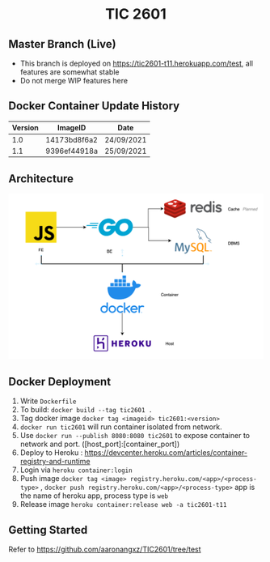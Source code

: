 <h1 align = "center"> TIC 2601 </h1>
<!-- <p align="center">
<img alt="GitHub go.mod Go version (subdirectory of monorepo)" src="https://img.shields.io/github/go-mod/go-version/aaronangxz/TIC2601?filename=GoServer%2Fgo.mod&style=plastic">
<img alt="npm" src="https://img.shields.io/npm/v/npm">
<img alt="GitHub repo size" src="https://img.shields.io/github/repo-size/aaronangxz/TIC2601">
<br>
<img alt="GitHub commit activity" src="https://img.shields.io/github/commit-activity/m/aaronangxz/TIC2601">
<img alt="GitHub last commit" src="https://img.shields.io/github/last-commit/aaronangxz/TIC2601">
<img alt="GitHub issues" src="https://img.shields.io/github/issues/aaronangxz/TIC2601">
</p> -->

<h2>Master Branch (Live)</h2>

- This branch is deployed on https://tic2601-t11.herokuapp.com/test, all features are somewhat stable
- Do not merge WIP features here

<h2>Docker Container Update History</h2>

| Version     | ImageID        | Date |
| ----------- | -------------- | ---- |
| 1.0         | 14173bd8f6a2   | 24/09/2021     |
| 1.1         | 9396ef44918a   | 25/09/2021     |

<h2>Architecture</h2>

<p align="center">
<img src="tic2601-architecture.png" width="1000">
</p>

<h2>Docker Deployment</h2>

1. Write `Dockerfile`
2. To build: `docker build --tag tic2601 .`
3. Tag docker image `docker tag <imageid> tic2601:<version>`
4. `docker run tic2601` will run container isolated from network.
5. Use `docker run --publish 8080:8080 tic2601` to expose container to network and port. ([host_port]:[container_port])
6. Deploy to Heroku : https://devcenter.heroku.com/articles/container-registry-and-runtime
7. Login via `heroku container:login`
9. Push image `docker tag <image> registry.heroku.com/<app>/<process-type>` , `docker push registry.heroku.com/<app>/<process-type>` app is the name of heroku app, process type is `web` 
10. Release image `heroku container:release web -a tic2601-t11`

<h2>Getting Started</h2>

Refer to https://github.com/aaronangxz/TIC2601/tree/test